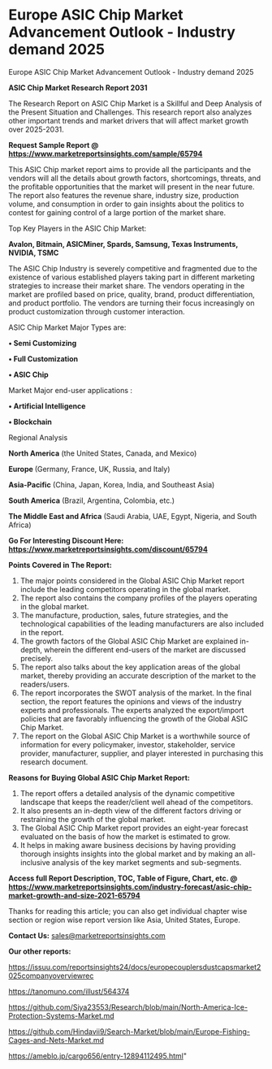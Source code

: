 # Europe ASIC Chip Market Advancement Outlook - Industry demand 2025
Europe ASIC Chip Market Advancement Outlook - Industry demand 2025

<strong>ASIC Chip Market Research Report 2031</strong>

The Research Report on ASIC Chip Market is a Skillful and Deep Analysis of the Present Situation and Challenges. This research report also analyzes other important trends and market drivers that will affect market growth over 2025-2031.

<strong>Request Sample Report @ <a href=https://www.marketreportsinsights.com/sample/65794>https://www.marketreportsinsights.com/sample/65794</a></strong>

This ASIC Chip market report aims to provide all the participants and the vendors will all the details about growth factors, shortcomings, threats, and the profitable opportunities that the market will present in the near future. The report also features the revenue share, industry size, production volume, and consumption in order to gain insights about the politics to contest for gaining control of a large portion of the market share.

Top Key Players in the ASIC Chip Market:

<strong>Avalon, Bitmain, ASICMiner, Spards, Samsung, Texas Instruments, NVIDIA, TSMC</strong>

The ASIC Chip Industry is severely competitive and fragmented due to the existence of various established players taking part in different marketing strategies to increase their market share. The vendors operating in the market are profiled based on price, quality, brand, product differentiation, and product portfolio. The vendors are turning their focus increasingly on product customization through customer interaction.

ASIC Chip Market Major Types are:

<strong>• Semi Customizing

• Full Customization

• ASIC Chip</strong>

Market Major end-user applications :

<strong>• Artificial Intelligence

• Blockchain</strong>

Regional Analysis

</u><strong><b>North America</b></strong> (the United States, Canada, and Mexico)

<strong><b>Europe </b></strong>(Germany, France, UK, Russia, and Italy)

<strong><b>Asia-Pacific</b></strong> (China, Japan, Korea, India, and Southeast Asia)

<strong><b>South America</b></strong> (Brazil, Argentina, Colombia, etc.)

<strong><b>The Middle East and Africa</b></strong> (Saudi Arabia, UAE, Egypt, Nigeria, and South Africa)

<strong>Go For Interesting Discount Here: <a href=https://www.marketreportsinsights.com/discount/65794>https://www.marketreportsinsights.com/discount/65794</a></strong>

<strong>Points Covered in The Report:</strong>
<ol>
  <li>The major points considered in the Global ASIC Chip Market report include the leading competitors operating in the global market.</li>
  <li>The report also contains the company profiles of the players operating in the global market.</li>
  <li>The manufacture, production, sales, future strategies, and the technological capabilities of the leading manufacturers are also included in the report.</li>
  <li>The growth factors of the Global ASIC Chip Market are explained in-depth, wherein the different end-users of the market are discussed precisely.</li>
  <li>The report also talks about the key application areas of the global market, thereby providing an accurate description of the market to the readers/users.</li>
  <li>The report incorporates the SWOT analysis of the market. In the final section, the report features the opinions and views of the industry experts and professionals. The experts analyzed the export/import policies that are favorably influencing the growth of the Global ASIC Chip Market.</li>
  <li>The report on the Global ASIC Chip Market is a worthwhile source of information for every policymaker, investor, stakeholder, service provider, manufacturer, supplier, and player interested in purchasing this research document.</li>
</ol>
<strong>Reasons for Buying Global ASIC Chip Market Report:</strong>

<ol>
  <li>The report offers a detailed analysis of the dynamic competitive landscape that keeps the reader/client well ahead of the competitors.</li>
  <li>It also presents an in-depth view of the different factors driving or restraining the growth of the global market.</li>
  <li>The Global ASIC Chip Market report provides an eight-year forecast evaluated on the basis of how the market is estimated to grow.</li>
  <li>It helps in making aware business decisions by having providing thorough insights insights into the global market and by making an all-inclusive analysis of the key market segments and sub-segments.</li>
</ol>
<strong>Access full Report Description, TOC, Table of Figure, Chart, etc. @ <a href=https://www.marketreportsinsights.com/industry-forecast/asic-chip-market-growth-and-size-2021-65794>https://www.marketreportsinsights.com/industry-forecast/asic-chip-market-growth-and-size-2021-65794</a></strong>


Thanks for reading this article; you can also get individual chapter wise section or region wise report version like Asia, United States, Europe.

<strong>Contact Us:</strong>
sales@marketreportsinsights.com

<strong>Our other reports:</strong>

<a href=https://issuu.com/reportsinsights24/docs/europecouplersdustcapsmarket2025companyoverviewrec>https://issuu.com/reportsinsights24/docs/europecouplersdustcapsmarket2025companyoverviewrec</a>

<a href=https://tanomuno.com/illust/564374>https://tanomuno.com/illust/564374</a>

<a href=https://github.com/Siya23553/Research/blob/main/North-America-Ice-Protection-Systems-Market.md>https://github.com/Siya23553/Research/blob/main/North-America-Ice-Protection-Systems-Market.md</a>

<a href=https://github.com/Hindavii9/Search-Market/blob/main/Europe-Fishing-Cages-and-Nets-Market.md>https://github.com/Hindavii9/Search-Market/blob/main/Europe-Fishing-Cages-and-Nets-Market.md</a>

<a href=https://ameblo.jp/cargo656/entry-12894112495.html>https://ameblo.jp/cargo656/entry-12894112495.html</a>"
